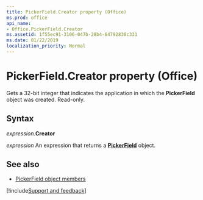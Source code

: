 ```yaml
---
title: PickerField.Creator property (Office)
ms.prod: office
api_name:
- Office.PickerField.Creator
ms.assetid: 1f55ec91-3106-047b-28b4-64792830c331
ms.date: 01/22/2019
localization_priority: Normal
---
```



# PickerField.Creator property (Office)

Gets a 32-bit integer that indicates the application in which the **PickerField** object was created. Read-only.


## Syntax

_expression_.**Creator**

_expression_ An expression that returns a **[PickerField](Office.PickerField.md)** object.


## See also

- [PickerField object members](overview/Library-Reference/pickerfield-members-office.md)




[!include[Support and feedback](~/includes/feedback-boilerplate.md)]